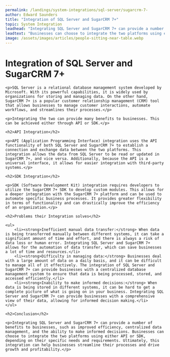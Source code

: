 ```yaml
---
permalink: /landings/system-integrations/sql-server/sugarcrm-7-
author: Edward Saunders
title: "Integration of SQL Server and SugarCRM 7+"
topic: System Integration
leadhead: "Integrating SQL Server and SugarCRM 7+ can provide a number of benefits to businesses, such as improved efficiency, centralized data management, and the ability to make informed decisions"
leadtext: "Businesses can choose to integrate the two platforms using either API or SDK, depending on their specific needs and requirements. Ultimately, this integration can help businesses streamline their processes and drive growth and profitability."
image: /assets/images/articles/people-sitting-near-table.webp
---
```

<div class="arttext">    <h1>Integration of SQL Server and SugarCRM 7+</h1>
    
    <p>SQL Server is a relational database management system developed by Microsoft. With its powerful capabilities, it is widely used by organizations for storing and managing data. On the other hand, SugarCRM 7+ is a popular customer relationship management (CRM) tool that allows businesses to manage customer interactions, automate workflows, and streamlines their processes.</p>

    <p>Integrating the two can provide many benefits to businesses. This can be achieved either through API or SDK.</p>

    <h2>API Integration</h2>
    
    <p>API (Application Programming Interface) integration uses the API functionality of both SQL Server and SugarCRM 7+ to establish a connection and exchange data between the two platforms. This integration allows the data from SQL Server to be read or updated in SugarCRM 7+, and vice versa. Additionally, because the API is a universal interface, it allows for easier integration with third-party systems.</p>

    <h2>SDK Integration</h2>
    
    <p>SDK (Software Development Kit) integration requires developers to utilize the SugarCRM 7+ SDK to develop custom modules. This allows for a deeper integration with the SugarCRM 7+ platform and can be used to automate specific business processes. It provides greater flexibility in terms of functionality and can drastically improve the efficiency of an organization.</p>

    <h2>Problems their Integration solves</h2>
    
    <ul>
        <li><strong>Inefficient manual data transfer:</strong> When data is being transferred manually between different systems, it can take a significant amount of time and effort, and there is always a risk of data loss or human error. Integrating SQL Server and SugarCRM 7+ allows for the automation of data transfer, which can save businesses a lot of time and resources.</li>
        <li><strong>Difficulty in managing data:</strong> Businesses deal with a large amount of data on a daily basis, and it can be difficult to manage all of it effectively. The integration of SQL Server and SugarCRM 7+ can provide businesses with a centralized database management system to ensure that data is being processed, stored, and accessed efficiently.</li>
        <li><strong>Inability to make informed decisions:</strong> When data is being stored in different systems, it can be hard to get a complete picture of what is going on in your business. Integrating SQL Server and SugarCRM 7+ can provide businesses with a comprehensive view of their data, allowing for informed decision making.</li>
    </ul>

    <h2>Conclusion</h2>
    
    <p>Integrating SQL Server and SugarCRM 7+ can provide a number of benefits to businesses, such as improved efficiency, centralized data management, and the ability to make informed decisions. Businesses can choose to integrate the two platforms using either API or SDK, depending on their specific needs and requirements. Ultimately, this integration can help businesses streamline their processes and drive growth and profitability.</p>

</div>